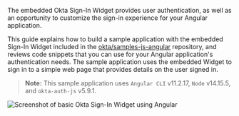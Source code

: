 The embedded Okta Sign-In Widget provides user authentication, as well as an opportunity to customize the sign-in experience for your Angular application.

This guide explains how to build a sample application with the embedded Sign-In Widget included in the [okta/samples-js-angular](https://github.com/okta/samples-js-angular) repository, and reviews code snippets that you can use for your Angular application's authentication  needs. The sample application uses the embedded Widget to sign in to a simple web page that provides details on the user signed in.

>**Note:** This sample application uses `Angular CLI` v11.2.17, `Node` v14.15.5, and `okta-auth-js` v5.9.1.

<div class="three-quarter border">

![Screenshot of basic Okta Sign-In Widget using Angular](/img/siw/okta-sign-in-angular.png)

</div>